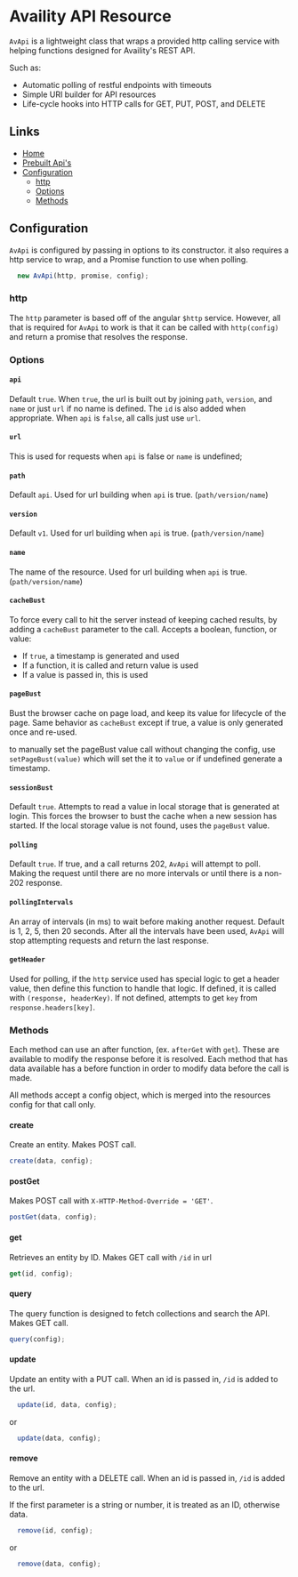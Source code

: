 # Availity API Resource

`AvApi` is a lightweight class that wraps a provided http calling service with helping functions designed for Availity's REST API.

Such as:
* Automatic polling of restful endpoints with timeouts
* Simple URI builder for API resources
* Life-cycle hooks into HTTP calls for GET, PUT, POST, and DELETE

## Links

* [Home](../)
* [Prebuilt Api's](prebuilt)
* [Configuration](#Configuration)
  * [http](#http)
  * [Options](#Options)
  * [Methods](#Methods)

## Configuration
`AvApi` is configured by passing in options to its constructor.
it also requires a http service to wrap, and a Promise function to use when polling.

```javascript
  new AvApi(http, promise, config);
```

### http
The `http` parameter is based off of the angular `$http` service. However, all that is required for `AvApi` to work is that it can be called with `http(config)` and return a promise that resolves the response.

### Options

#### `api`
Default `true`. When `true`, the url is built out by joining `path`, `version`, and `name` or just `url` if no name is defined. The `id` is also added when appropriate.
When `api` is `false`, all calls just use `url`.

#### `url`
This is used for requests when `api` is false or `name` is undefined;

#### `path`
Default `api`. Used for url building when `api` is true. (`path/version/name`)

#### `version`
Default `v1`. Used for url building when `api` is true. (`path/version/name`)

#### `name`
The name of the resource.  Used for url building when `api` is true. (`path/version/name`)

#### `cacheBust`
To force every call to hit the server instead of keeping cached results, by adding a `cacheBust` parameter to the call.
Accepts a boolean, function, or value:
- If `true`, a timestamp is generated and used
- If a function, it is called and return value is used
- If a value is passed in, this is used

#### `pageBust`
Bust the browser cache on page load, and keep its value for lifecycle of the page.
Same behavior as `cacheBust` except if true, a value is only generated once and re-used.

to manually set the pageBust value call without changing the config, use `setPageBust(value)` which will set the it to `value` or if undefined generate a timestamp.

#### `sessionBust`
Default `true`. Attempts to read a value in local storage that is generated at login. This forces the browser to bust the cache when a new session has started. If the local storage value is not found, uses the `pageBust` value.

#### `polling`
Default `true`. If true, and a call returns 202, `AvApi` will attempt to poll. Making the request until there are no more intervals or until there is a non-202 response.

#### `pollingIntervals`
An array of intervals (in ms) to wait before making another request.
Default is 1, 2, 5, then 20 seconds. After all the intervals have been used, `AvApi` will stop attempting requests and return the last response.

#### `getHeader`
Used for polling, if the `http` service used has special logic to get a header value, then define this function to handle that logic. If defined, it is called with `(response, headerKey)`.
If not defined, attempts to get `key` from `response.headers[key]`.


### Methods
Each method can use an after function, (ex. `afterGet` with `get`). These are available to modify the response before it is resolved.
Each method that has data available has a before function in order to modify data before the call is made.

All methods accept a config object, which is merged into the resources config for that call only.

#### create
Create an entity.
Makes POST call.
```javascript
create(data, config);
```

#### postGet
Makes POST call with `X-HTTP-Method-Override = 'GET'`.
```javascript
postGet(data, config);
```

#### get
Retrieves an entity by ID.
Makes GET call with `/id` in url
```javascript
get(id, config);
```

#### query
The query function is designed to fetch collections and search the API.
Makes GET call.
```javascript
query(config);
```

#### update
Update an entity with a PUT call.
When an id is passed in, `/id` is added to the url.
```javascript
  update(id, data, config);
```
or
```javascript
  update(data, config);
```

#### remove
Remove an entity with a DELETE call.
When an id is passed in, `/id` is added to the url.

If the first parameter is a string or number, it is treated as an ID, otherwise data.
```javascript
  remove(id, config);
```
or
```javascript
  remove(data, config);
```
